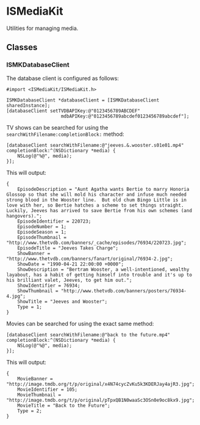 ISMediaKit
==========

Utilities for managing media.

Classes
-------

### ISMKDatabaseClient

The database client is configured as follows:

```objc
#import <ISMediaKit/ISMediaKit.h>

ISMKDatabaseClient *databaseClient = [ISMKDatabaseClient sharedInstance];
[databaseClient setTVDBAPIKey:@"0123456789ABCDEF"
                    mdbAPIKey:@"0123456789abcdef0123456789abcdef"];
```

TV shows can be searched for using the `searchWithFilename:completionBlock:` method:

```objc
[databaseClient searchWithFilename:@"jeeves.&.wooster.s01e01.mp4" completionBlock:^(NSDictionary *media) {
    NSLog(@"%@", media);
}];
```

This will output:

```
{
    EpisodeDescription = "Aunt Agatha wants Bertie to marry Honoria Glossop so that she will mold his character and infuse much needed strong blood in the Wooster line.  But old chum Bingo Little is in love with her, so Bertie hatches a scheme to set things straight. Luckily, Jeeves has arrived to save Bertie from his own schemes (and hangovers).";
    EpisodeIdentifier = 220723;
    EpisodeNumber = 1;
    EpisodeSeason = 1;
    EpisodeThumbnail = "http://www.thetvdb.com/banners/_cache/episodes/76934/220723.jpg";
    EpisodeTitle = "Jeeves Takes Charge";
    ShowBanner = "http://www.thetvdb.com/banners/fanart/original/76934-2.jpg";
    ShowDate = "1990-04-21 22:00:00 +0000";
    ShowDescription = "Bertram Wooster, a well-intentioned, wealthy layabout, has a habit of getting himself into trouble and it's up to his brilliant valet, Jeeves, to get him out.";
    ShowIdentifier = 76934;
    ShowThumbnail = "http://www.thetvdb.com/banners/posters/76934-4.jpg";
    ShowTitle = "Jeeves and Wooster";
    Type = 1;
}
```

Movies can be searched for using the exact same method:

```objc
[databaseClient searchWithFilename:@"back to the future.mp4" completionBlock:^(NSDictionary *media) {
    NSLog(@"%@", media);
}];
```

This will output:

```
{
    MovieBanner = "http://image.tmdb.org/t/p/original/x4N74cycZvKu5k3KDERJay4ajR3.jpg";
    MovieIdentifier = 105;
    MovieThumbnail = "http://image.tmdb.org/t/p/original/pTpxQB1N0waaSc3OSn0e9oc8kx9.jpg";
    MovieTitle = "Back to the Future";
    Type = 2;
}
```